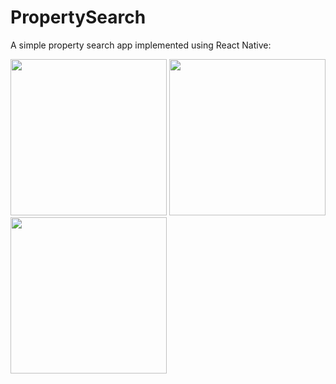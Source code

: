 # PropertySearch
A simple property search app implemented using React Native:

<img src="http://i.imgur.com/RbnG9zD.png" width="250">
<img src="http://i.imgur.com/e5rKAph.png" width="250">
<img src="http://i.imgur.com/fc2fPVQ.png" width="250">
